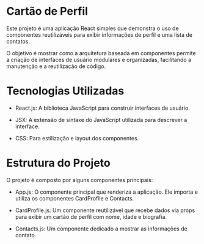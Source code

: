 # Cartão de Perfil
Este projeto é uma aplicação React simples que demonstra o uso de componentes reutilizáveis para exibir informações de perfil e uma lista de contatos.

O objetivo é mostrar como a arquitetura baseada em componentes permite a criação de interfaces de usuário modulares e organizadas, facilitando a manutenção e a reutilização de código.

# Tecnologias Utilizadas
- React.js: A biblioteca JavaScript para construir interfaces de usuário.

- JSX: A extensão de sintaxe do JavaScript utilizada para descrever a interface.

- CSS: Para estilização e layout dos componentes.

# Estrutura do Projeto
O projeto é composto por alguns componentes principais:

- App.js: O componente principal que renderiza a aplicação. Ele importa e utiliza os componentes CardProfile e Contacts.

- CardProfile.js: Um componente reutilizável que recebe dados via props para exibir um cartão de perfil com nome, idade e biografia.

- Contacts.js: Um componente dedicado a mostrar as informações de contato.
